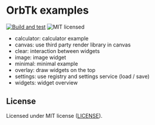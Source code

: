 # OrbTk examples

[![Build and test](https://github.com/redox-os/orbtk/workflows/build/badge.svg)](https://github.com/redox-os/orbtk/actions)
![MIT licensed](https://img.shields.io/badge/license-MIT-blue.svg)

* calculator: calculator example
* canvas: use third party render library in canvas
* clear: interaction between widgets
* image: image widget
* minimal: minimal example
* overlay: draw widgets on the top
* settings: use registry and settings service (load / save)
* widgets: widget overview

## License

Licensed under MIT license ([LICENSE](../LICENSE)).